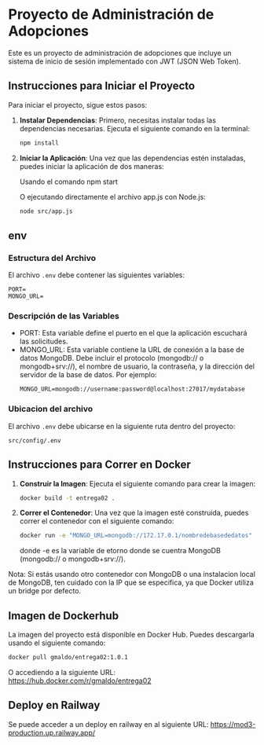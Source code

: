 # Proyecto de Administración de Adopciones

Este es un proyecto de administración de adopciones que incluye un sistema de inicio de sesión implementado con JWT (JSON Web Token).

## Instrucciones para Iniciar el Proyecto

Para iniciar el proyecto, sigue estos pasos:

1. **Instalar Dependencias**: 
   Primero, necesitas instalar todas las dependencias necesarias. Ejecuta el siguiente comando en la terminal:

   ```bash
   npm install
   ```
2. **Iniciar la Aplicación**:
    Una vez que las dependencias estén instaladas, puedes iniciar la aplicación de dos maneras:

    Usando el comando npm start

    O ejecutando directamente el archivo app.js con Node.js:

    ```bash
    node src/app.js
    ```
## env
### Estructura del Archivo
El archivo `.env` debe contener las siguientes variables:

    PORT=
    MONGO_URL=

### Descripción de las Variables
* PORT: Esta variable define el puerto en el que la aplicación escuchará las solicitudes.
* MONGO_URL: Esta variable contiene la URL de conexión a la base de datos MongoDB. Debe incluir el protocolo (mongodb:// o mongodb+srv://), el nombre de usuario, la contraseña, y la dirección del servidor de la base de datos. Por ejemplo:
    ```
    MONGO_URL=mongodb://username:password@localhost:27017/mydatabase
    ```
### Ubicacion del archivo
El archivo `.env` debe ubicarse en la siguiente ruta dentro del proyecto:
```
src/config/.env
```
## Instrucciones para Correr en Docker
1. **Construir la Imagen**: Ejecuta el siguiente comando para crear la imagen:
   ```bash
   docker build -t entrega02 .
   ```
2. **Correr el Contenedor**: Una vez que la imagen esté construida, puedes correr el contenedor con el siguiente comando:
    ```bash
    docker run -e "MONGO_URL=mongodb://172.17.0.1/nombredebasededatos" -p 8080:8080 entrega02
    ```
    donde -e es la variable de etorno donde se cuentra MongoDB (mongodb:// o mongodb+srv://).

Nota: Si estás usando otro contenedor con MongoDB o una instalacion local de MongoDB, ten cuidado con la IP que se especifica, ya que Docker utiliza un bridge por defecto.
## Imagen de Dockerhub
La imagen del proyecto está disponible en Docker Hub. Puedes descargarla usando el siguiente comando:
```bash
docker pull gmaldo/entrega02:1.0.1
```
O accediendo a la siguiente URL:
https://hub.docker.com/r/gmaldo/entrega02
## Deploy en Railway
Se puede acceder a un deploy en railway en al siguiente URL:
https://mod3-production.up.railway.app/
